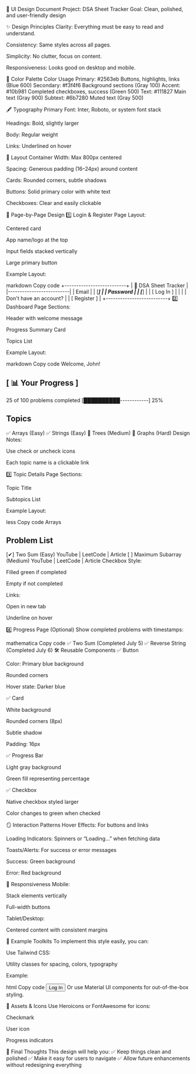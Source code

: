 🎨 UI Design Document
Project: DSA Sheet Tracker
Goal: Clean, polished, and user-friendly design

✨ Design Principles
Clarity: Everything must be easy to read and understand.

Consistency: Same styles across all pages.

Simplicity: No clutter, focus on content.

Responsiveness: Looks good on desktop and mobile.

🌈 Color Palette
Color Usage
Primary: #2563eb Buttons, highlights, links (Blue 600)
Secondary: #f3f4f6 Background sections (Gray 100)
Accent: #10b981 Completed checkboxes, success (Green 500)
Text: #111827 Main text (Gray 900)
Subtext: #6b7280 Muted text (Gray 500)

🖋️ Typography
Primary Font: Inter, Roboto, or system font stack

Headings: Bold, slightly larger

Body: Regular weight

Links: Underlined on hover

📐 Layout
Container Width: Max 800px centered

Spacing: Generous padding (16–24px) around content

Cards: Rounded corners, subtle shadows

Buttons: Solid primary color with white text

Checkboxes: Clear and easily clickable

🧩 Page-by-Page Design
1️⃣ Login & Register Page
Layout:

Centered card

App name/logo at the top

Input fields stacked vertically

Large primary button

Example Layout:

markdown
Copy code
+--------------------------+
| 📝 DSA Sheet Tracker |
|--------------------------|
| Email |
| [___________] |
| Password |
| [___________] |
| [ Log In ] |
| |
| Don't have an account? |
| [ Register ] |
+--------------------------+
2️⃣ Dashboard Page
Sections:

Header with welcome message

Progress Summary Card

Topics List

Example Layout:

markdown
Copy code
Welcome, John!

## [ 📊 Your Progress ]

25 of 100 problems completed
[██████████------------] 25%

## Topics

✅ Arrays (Easy)
✅ Strings (Easy)
🔲 Trees (Medium)
🔲 Graphs (Hard)
Design Notes:

Use check or uncheck icons

Each topic name is a clickable link

3️⃣ Topic Details Page
Sections:

Topic Title

Subtopics List

Example Layout:

less
Copy code
Arrays

## Problem List

[✔] Two Sum (Easy)
YouTube | LeetCode | Article
[ ] Maximum Subarray (Medium)
YouTube | LeetCode | Article
Checkbox Style:

Filled green if completed

Empty if not completed

Links:

Open in new tab

Underline on hover

4️⃣ Progress Page (Optional)
Show completed problems with timestamps:

mathematica
Copy code
✅ Two Sum (Completed July 5)
✅ Reverse String (Completed July 6)
🛠️ Reusable Components
✅ Button

Color: Primary blue background

Rounded corners

Hover state: Darker blue

✅ Card

White background

Rounded corners (8px)

Subtle shadow

Padding: 16px

✅ Progress Bar

Light gray background

Green fill representing percentage

✅ Checkbox

Native checkbox styled larger

Color changes to green when checked

🪞 Interaction Patterns
Hover Effects: For buttons and links

Loading Indicators: Spinners or “Loading…” when fetching data

Toasts/Alerts: For success or error messages

Success: Green background

Error: Red background

📱 Responsiveness
Mobile:

Stack elements vertically

Full-width buttons

Tablet/Desktop:

Centered content with consistent margins

🌟 Example Toolkits
To implement this style easily, you can:

Use Tailwind CSS:

Utility classes for spacing, colors, typography

Example:

html
Copy code
<button class="bg-blue-600 text-white px-4 py-2 rounded hover:bg-blue-700">
Log In
</button>
Or use Material UI components for out-of-the-box styling.

📂 Assets & Icons
Use Heroicons or FontAwesome for icons:

Checkmark

User icon

Progress indicators

🎯 Final Thoughts
This design will help you:
✅ Keep things clean and polished
✅ Make it easy for users to navigate
✅ Allow future enhancements without redesigning everything
